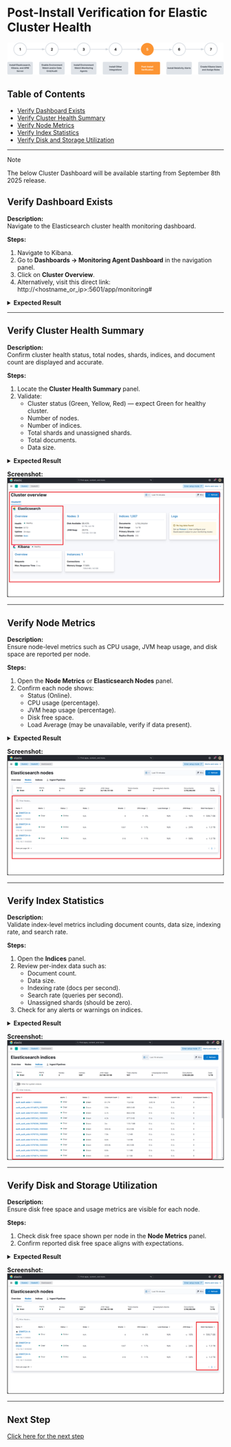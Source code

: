 # Post-Install Verification for Elastic Cluster Health  
![Post-Install Verification Banner](../../../resources/post-install-verification-images/Post-installation-verification.svg)

## Table of Contents

* [Verify Dashboard Exists](#verify-dashboard-exists)
* [Verify Cluster Health Summary](#verify-cluster-health-summary)  
* [Verify Node Metrics](#verify-node-metrics)  
* [Verify Index Statistics](#verify-index-statistics) 
* [Verify Disk and Storage Utilization](#verify-disk-and-storage-utilization)

---
> [!NOTE]
> The below Cluster Dashboard will be available starting from September 8th 2025 release.
## Verify Dashboard Exists

**Description:**  
Navigate to the Elasticsearch cluster health monitoring dashboard.

**Steps:**  
1. Navigate to Kibana.
2. Go to **Dashboards → Monitoring Agent Dashboard** in the navigation panel.
3. Click on **Cluster Overview**.
4. Alternatively, visit this direct link: http://<hostname_or_ip>:5601/app/monitoring#

<details>  
<summary><strong>Expected Result</strong></summary>  

- Successfully access the Elasticsearch monitoring dashboard.
- Cluster health panels and metrics are visible.
- Dashboard loads without errors.
</details>  

---

## Verify Cluster Health Summary

**Description:**  
Confirm cluster health status, total nodes, shards, indices, and document count are displayed and accurate.

**Steps:**  
1. Locate the **Cluster Health Summary** panel.
2. Validate:  
   - Cluster status (Green, Yellow, Red) — expect Green for healthy cluster.  
   - Number of nodes.  
   - Number of indices.  
   - Total shards and unassigned shards.  
   - Total documents.  
   - Data size.

<details>  
<summary><strong>Expected Result</strong></summary>  

- Cluster health is **Green (Healthy)**.  
- Nodes, shards, indices, and documents display current, non-zero values.  
- No unassigned shards.  
- Data size is displayed accurately.  
</details>  

**Screenshot:**  
![Screenshot: Cluster Health Summary](../../../resources/post-install-verification-images/elasticsearch-cluster-health/cluster-health-summary.png)

---

## Verify Node Metrics

**Description:**  
Ensure node-level metrics such as CPU usage, JVM heap usage, and disk space are reported per node.

**Steps:**  
1. Open the **Node Metrics** or **Elasticsearch Nodes** panel.  
2. Confirm each node shows:  
   - Status (Online).  
   - CPU usage (percentage).  
   - JVM heap usage (percentage).  
   - Disk free space.  
   - Load Average (may be unavailable, verify if data present).

<details>  
<summary><strong>Expected Result</strong></summary>  

- All nodes listed.  
- CPU, JVM heap %, and disk free space values present.  
- Load average may show as N/A if unsupported but should be monitored for future inclusion.  
</details>  

**Screenshot:**  
![Screenshot: Node Metrics](../../../resources/post-install-verification-images/elasticsearch-cluster-health/node-metrics.png)

---

## Verify Index Statistics

**Description:**  
Validate index-level metrics including document counts, data size, indexing rate, and search rate.

**Steps:**  
1. Open the **Indices** panel.  
2. Review per-index data such as:  
   - Document count.  
   - Data size.  
   - Indexing rate (docs per second).  
   - Search rate (queries per second).  
   - Unassigned shards (should be zero).  
3. Check for any alerts or warnings on indices.

<details>  
<summary><strong>Expected Result</strong></summary>  

- Per-index document counts and data sizes are populated.  
- Indexing and search rates update regularly.  
- No unassigned shards.  
- Alerts show clear or no issues on indices.  
</details>  

**Screenshot:**  
![Screenshot: Index Statistics](../../../resources/post-install-verification-images/elasticsearch-cluster-health/index-stats.png)

---


## Verify Disk and Storage Utilization

**Description:**  
Ensure disk free space and usage metrics are visible for each node.

**Steps:**  
1. Check disk free space shown per node in the **Node Metrics** panel.  
2. Confirm reported disk free space aligns with expectations.  

<details>  
<summary><strong>Expected Result</strong></summary>  

- Disk free space values displayed for all nodes.  
- No fields marked as N/A for disk metrics.  
</details>  

**Screenshot:**  
![Screenshot: Disk and Storage Utilization](../../../resources/post-install-verification-images/elasticsearch-cluster-health/disk-storage-utilization.png)

---

## Next Step

[Click here for the next step](monitoring-agents.md)